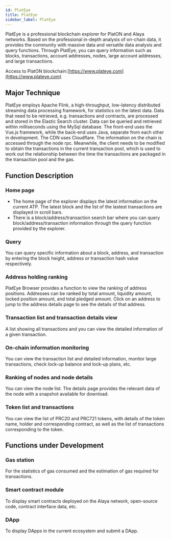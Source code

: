 ```yaml
---
id: PlatEye
title: PlatEye
sidebar_label: PlatEye
---
```


PlatEye is a professional blockchain explorer for PlatON and Alaya networks. Based on the professional in-depth analysis of on-chain data, it provides the community with massive data and versatile data analysis and query functions. Through PlatEye, you can query information such as blocks, transactions, account addresses, nodes, large account addresses, and large transactions.

Access to PlatON blockchain:[https://www.plateye.com](https://www.plateye.com)



## Major Technique

PlatEye employs Apache Flink, a high-throughput, low-latency distributed streaming data processing framework, for statistics on the latest data. Data that need to be retrieved, e.g. transactions and contracts, are processed and stored in the Elastic Search cluster. Data can be queried and retrieved within milliseconds using the MySql database. The front-end uses the Vue.js framework, while the back-end uses Java, separate from each other in development. The CDN uses Cloudflare. The information on the chain is accessed through the node rpc. Meanwhile, the client needs to be modified to obtain the transactions in the current transaction pool, which is used to work out the relationship between the time the transactions are packaged in the transaction pool and the gas.



## Function Description

### Home page

- The home page of the explorer displays the latest information on the current ATP. The latest block and the list of the lastest transactions are displayed in scroll bars.
- There is a block/address/transaction search bar where you can query block/address/transaction information through the query function provided by the explorer.

### Query

You can query specific information about a block, address, and transaction by entering the block height, address or transaction hash value respectively.

### Address holding ranking

PlatEye Browser provides a function to view the ranking of address positions.  Addresses can be ranked by total amount, liquidity amount, locked position amount, and total pledged amount. Click on an address to jump to the address details page to see the details of that address.

### Transaction list and transaction details view

A list showing all transactions and you can view the detailed information of a given transaction.

### On-chain information monitoring

You can view the transaction list and detailed information, monitor large transactions, check lock-up balance and lock-up plans, etc.

### Ranking of nodes and node details

You can view the node list. The details page provides the relevant data of the node with a snapshot available for download.

### Token list and transactions

You can view the list of PRC20 and PRC721 tokens, with details of the token name, holder and corresponding contract, as well as the list of transactions corresponding to the token.



## Functions under Development

### Gas station

For the statistics of gas consumed and the estimation of gas required for transactions.

### Smart contract module

To display smart contracts deployed on the Alaya network, open-source code, contract interface data, etc.

### DApp

To display DApps in the current ecosystem and submit a DApp.









